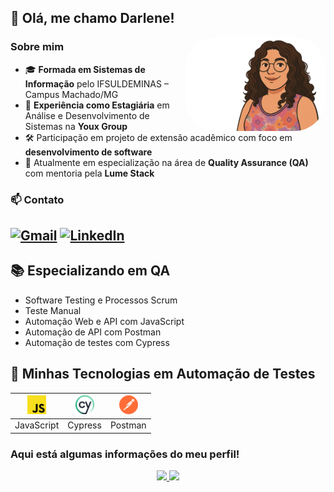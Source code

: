 ## 👋 Olá, me chamo Darlene!

<img align="right" alt="Darlene-pic" height="150" style="border-radius:50px;" src="./avatar_sem_fundo.svg">

### Sobre mim

- 🎓 **Formada em Sistemas de Informação** pelo IFSULDEMINAS – Campus Machado/MG  
- 💼 **Experiência como Estagiária** em Análise e Desenvolvimento de Sistemas na **Youx Group**  
- 🛠️ Participação em projeto de extensão acadêmico com foco em **desenvolvimento de software**
- 🚀 Atualmente em especialização na área de **Quality Assurance (QA)** com mentoria pela **Lume Stack**
  
### 📫 Contato

[![Gmail](https://img.shields.io/badge/-Gmail-%23333?style=for-the-badge&logo=gmail&logoColor=white)](mailto:darlene.leao.souza10@gmail.com)
[![LinkedIn](https://img.shields.io/badge/-LinkedIn-%230077B5?style=for-the-badge&logo=linkedin&logoColor=white)](https://www.linkedin.com/in/darleneleaosouza/)
---

## 📚 Especializando em QA

- Software Testing e Processos Scrum   
- Teste Manual
- Automação Web e API com JavaScript    
- Automação de API com Postman  
- Automação de testes com Cypress  

## 🚀 Minhas Tecnologias em Automação de Testes

|  <img src="./javascript.svg" alt="JavaScript" width="30"/> | <img src="./cypress.svg" alt="Cypress" width="30"/> | <img src="./postman.svg" alt="Postman" width="30"/> |
|:--:|:--:|:--:|
| JavaScript | Cypress | Postman |



  ### Aqui está algumas informações do meu perfil!
<div align="center">
  <a href="https://github.com/marisavieira">
  <img height="180em" src="https://github-readme-stats.vercel.app/api?username=Darleneleao&show_icons=true&theme=dracula&include_all_commits=true&count_private=true"/>
  <img height="180em" src="https://github-readme-stats.vercel.app/api/top-langs/?username=Darleneleao&layout=compact&langs_count=7&theme=dracula"/>
